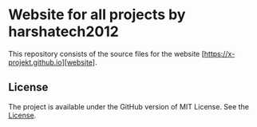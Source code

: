 # Website for all projects by harshatech2012
This repository consists of the source files for the website [https://x-projekt.github.io][website].

## License
The project is available under the GitHub version of MIT License. See the [License][license].


[website]: https://harshatech2012.github.io
[license]: LICENSE
